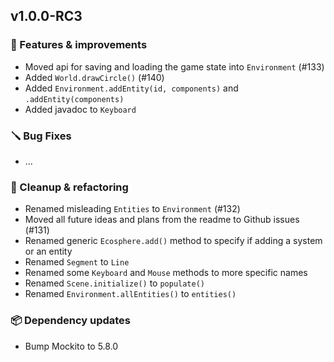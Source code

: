 ## v1.0.0-RC3


### 🚀 Features & improvements

- Moved api for saving and loading the game state into `Environment` (#133)
- Added `World.drawCircle()` (#140)
- Added `Environment.addEntity(id, components)` and `.addEntity(components)`
- Added javadoc to `Keyboard`

### 🪛 Bug Fixes

- ...

### 🧽 Cleanup & refactoring

- Renamed misleading `Entities` to `Environment` (#132)
- Moved all future ideas and plans from the readme to Github issues (#131)
- Renamed generic `Ecosphere.add()` method to specify if adding a system or an entity
- Renamed `Segment` to `Line`
- Renamed some `Keyboard` and `Mouse` methods to more specific names
- Renamed `Scene.initialize()` to `populate()`
- Renamed `Environment.allEntities()` to `entities()`

### 📦 Dependency updates

- Bump Mockito to 5.8.0